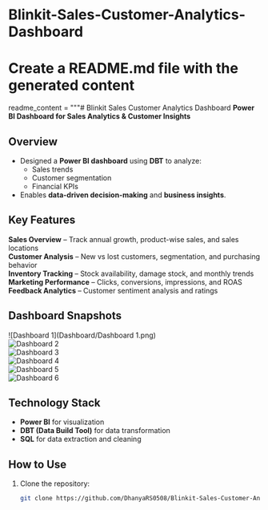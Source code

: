 # Blinkit-Sales-Customer-Analytics-Dashboard
# Create a README.md file with the generated content
readme_content = """# Blinkit Sales Customer Analytics Dashboard
**Power BI Dashboard for Sales Analytics & Customer Insights**  

## Overview
- Designed a **Power BI dashboard** using **DBT** to analyze:
  - Sales trends  
  - Customer segmentation  
  - Financial KPIs  
- Enables **data-driven decision-making** and **business insights**.

## Key Features
 **Sales Overview** – Track annual growth, product-wise sales, and sales locations  
 **Customer Analysis** – New vs lost customers, segmentation, and purchasing behavior  
 **Inventory Tracking** – Stock availability, damage stock, and monthly trends  
 **Marketing Performance** – Clicks, conversions, impressions, and ROAS  
 **Feedback Analytics** – Customer sentiment analysis and ratings  

## Dashboard Snapshots
![Dashboard 1](Dashboard/Dashboard 1.png)  
![Dashboard 2](Dashboard%202.png)  
![Dashboard 3](Dashboard%203.png)  
![Dashboard 4](Dashboard%204.png)  
![Dashboard 5](Dashboard%205.png)  
![Dashboard 6](Dashboard%206.png)  

## Technology Stack
- **Power BI** for visualization  
- **DBT (Data Build Tool)** for data transformation  
- **SQL** for data extraction and cleaning  

## How to Use
1. Clone the repository:
   ```sh
   git clone https://github.com/DhanyaRS0508/Blinkit-Sales-Customer-Analytics-Dashboard.git
